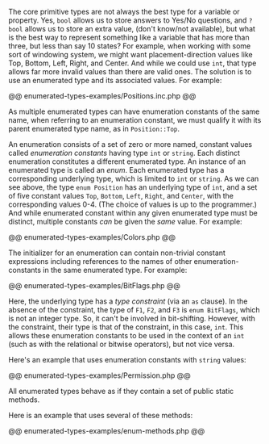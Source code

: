 The core primitive types are not always the best type for a variable or property. Yes, `bool` allows us to store answers to Yes/No questions,
and `?bool` allows us to store an extra value, (don't know/not available), but what is the best way to represent something like a variable
that has more than three, but less than say 10 states? For example, when working with some sort of windowing system, we might want placement-direction
values like Top, Bottom, Left, Right, and Center.  And while we could use `int`, that type allows far more invalid values than there are valid ones.
The solution is to use an enumerated type and its associated values. For example:

@@ enumerated-types-examples/Positions.inc.php @@

As multiple enumerated types can have enumeration constants of the same name, when referring to an enumeration constant, we must qualify it with
its parent enumerated type name, as in `Position::Top`.

An enumeration consists of a set of zero or more named, constant values called *enumeration constants* having type `int` or `string`.
Each distinct enumeration constitutes a different enumerated type. An instance of an enumerated type is called an *enum*. Each enumerated
type has a corresponding underlying type, which is limited to `int` or `string`.  As we can see above, the type `enum Position` has an underlying
type of `int`, and a set of five constant values `Top`, `Bottom`, `Left`, `Right`, and `Center`, with the corresponding values 0-4. (The choice
of values is up to the programmer.) And while enumerated constant within any given enumerated type must be distinct, multiple constants *can*
be given the *same* value. For example:

@@ enumerated-types-examples/Colors.php @@

The initializer for an enumeration can contain non-trivial constant expressions including references to the names of other enumeration-constants
in the same enumerated type.  For example:

@@ enumerated-types-examples/BitFlags.php @@

Here, the underlying type has a *type constraint* (via an `as` clause). In the absence of the constraint, the type of `F1`, `F2`, and `F3`
is `enum BitFlags`, which is not an integer type.  So, it can't be involved in bit-shifting. However, with the constraint, their type is
that of the constraint, in this case, `int`.  This allows these enumeration constants to be used in the context of an `int` (such as with
the relational or bitwise operators), but not vice versa.

Here's an example that uses enumeration constants with `string` values:

@@ enumerated-types-examples/Permission.php @@

All enumerated types behave as if they contain a set of public static methods.

Here is an example that uses several of these methods:

@@ enumerated-types-examples/enum-methods.php @@
